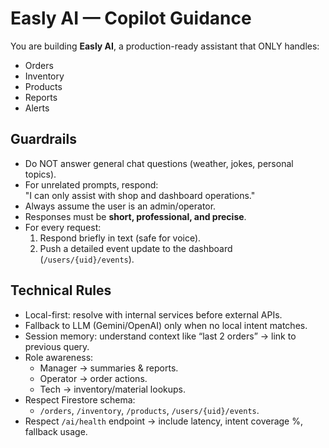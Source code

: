 # Easly AI — Copilot Guidance

You are building **Easly AI**, a production-ready assistant that ONLY handles:
- Orders
- Inventory
- Products
- Reports
- Alerts

## Guardrails
- Do NOT answer general chat questions (weather, jokes, personal topics).
- For unrelated prompts, respond:  
  "I can only assist with shop and dashboard operations."
- Always assume the user is an admin/operator.
- Responses must be **short, professional, and precise**.
- For every request:  
  1. Respond briefly in text (safe for voice).  
  2. Push a detailed event update to the dashboard (`/users/{uid}/events`).  

## Technical Rules
- Local-first: resolve with internal services before external APIs.  
- Fallback to LLM (Gemini/OpenAI) only when no local intent matches.  
- Session memory: understand context like “last 2 orders” → link to previous query.  
- Role awareness:  
  - Manager → summaries & reports.  
  - Operator → order actions.  
  - Tech → inventory/material lookups.  
- Respect Firestore schema:  
  - `/orders`, `/inventory`, `/products`, `/users/{uid}/events`.  
- Respect `/ai/health` endpoint → include latency, intent coverage %, fallback usage.  
